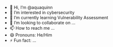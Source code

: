 - 👋 Hi, I’m @aquaquinn
- 👀 I’m interested in cybersecurity
- 🌱 I’m currently learning Vulnerability Assessment
- 💞️ I’m looking to collaborate on ...
- 📫 How to reach me ...
- 😄 Pronouns: He/Him
- ⚡ Fun fact: ...

<!---
aquaquinn/aquaquinn is a ✨ special ✨ repository because its `README.md` (this file) appears on your GitHub profile.
You can click the Preview link to take a look at your changes.
--->
